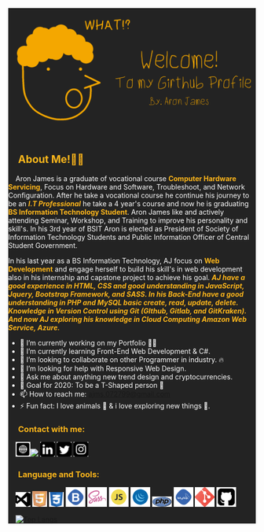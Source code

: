 <div style="background-color: #232323; color: #fff;">
<img src="image/updated-banner.png">

## <span style="color: #ffb71b; padding: 0 20px;">About Me!👨‍💻</span>
<span style="padding: 0 15px;">Aron James is a graduate of vocational course <span style="color: #ffb71b; font-weight: bold;">Computer Hardware Servicing</span>, Focus on Hardware and Software, Troubleshoot, and Network Configuration. After he take a vocational course he continue his journey to be an <span style="color: #ffb71b; font-weight: bold;">_I.T Professional_</span> he take a 4 year's course and now he is graduating <span style="color: #ffb71b; font-weight: bold;">BS Information Technology Student</span>. Aron James like and actively attending Seminar, Workshop, and Training to improve his personality and skill's. In his 3rd year of BSIT Aron is elected as President of Society of Information Technology Students and Public Information Officer of Central Student Government.

In his last year as a BS Information Technology, AJ focus on <span style="color: #ffb71b; font-weight: bold;">Web Development</span> and engage herself to build his skill's in web development also in his internship and capstone project to achieve his goal. <span style="color: #ffb71b; font-weight: bold;">_AJ have a good experience in HTML, CSS and good understanding in JavaScript, Jquery, Bootstrap Framework, and SASS. In his Back-End have a good understanding in PHP and MySQL basic create, read, update, delete. Knowledge in Version Control using Git (GIthub, Gitlab, and GitKraken). And now AJ exploring his knowledge in Cloud Computing Amazon Web Service, Azure._</span> </span>

- 🔭 I’m currently working on my Portfolio 🧑‍💻
- 🌱 I’m currently learning Front-End Web Development & C#.
- 👯 I’m looking to collaborate on other Programmer in industry. 🔥
- 🤔 I’m looking for help with Responsive Web Design.
- 💬 Ask me about anything new trend design and cryptocurrencies.
- 🤗 Goal for 2020: To be a T-Shaped person 🎯
- 📫 How to reach me: <a href="#" style="color: #ffb71b">ajms.072799@gmail.com</a>
- ⚡ Fun fact: I love animals 🐶 & i love exploring new things 🚀.

### <span style="color: #ffb71b; font-weight: bold; padding-left: 20px">Contact with me:</span>
<span style="padding-left: 15px;">[<img src="image/iconfinder_Website_4490636.svg" width="30">](https://ajmsdlsrys-dev.netlify.app/index.html "Aron James Portfolio Site")[<image src="image/iconfinder_Rounded_Facebook_svg_5282541.svg" width="30">](https://www.facebook.com/aronjames27 "Facebook Profile") [<img src="image/iconfinder_Rounded_Linkedin2_svg_5282542.svg" width="30">](https://www.linkedin.com/in/ajmsdlsrys-dev/ "Linkedin Profile") [<img src="image/iconfinder_Rounded_Twitter5_svg_5282551.svg" width="30">](https://twitter.com/_ajmsdlsrys "Twitter Profile") [<img src="image/iconfinder_Rounded_Instagram_svg_5282544.svg" width="30">](https://www.instagram.com/_ajmsdlsrys/?hl=en "Instagram Profile") </span>

### <span style="color: #ffb71b; font-weight: bold; padding-left: 20px">Language and Tools:</span> 
<span style="padding-left: 15px"><img src="image/iconfinder_windows-visual-studio_306167.svg" alt="Visual Studio Icon" width="30"> <img src="image/iconfinder_html5_245995.svg" alt="HTML5" width="30"> <img src="image/iconfinder_badge-css-3_317756.svg" alt="css3" width="30"> <img src="image/iconfinder_Bootstrap_682700.svg" alt="bootstrap" width="40"> <img src="image/iconfinder_288_Sass_logo_4375066.svg" alt="Sass" width="40"> <img src="image/iconfinder_code-programming-javascript-software-develop-command-language_652581.svg" alt="JavaScript" width="40"> <img src="image/iconfinder_code-programming-javascript-jquery-develop-framework-language_652582.svg" alt="jquery" width="40"> <img src="image/iconfinder_php-logo_1012812.svg" alt="PHP" width="40"> <img src="image/iconfinder_my_sql_682683.svg" alt="MySql" width="40"> <img src="image/iconfinder_social_media_social_media_logo_git_2993773.svg" alt="Git" width="40"> <img src="image/iconfinder_github-square_1608907.svg" alt="Github" width="40"></span>

<span style="padding: 15px 15px">[![Top Langs](https://github-readme-stats.vercel.app/api/top-langs/?username=ajms072799&layout=compact)](https://github.com/anuraghazra/github-readme-stats)</span>
</div>